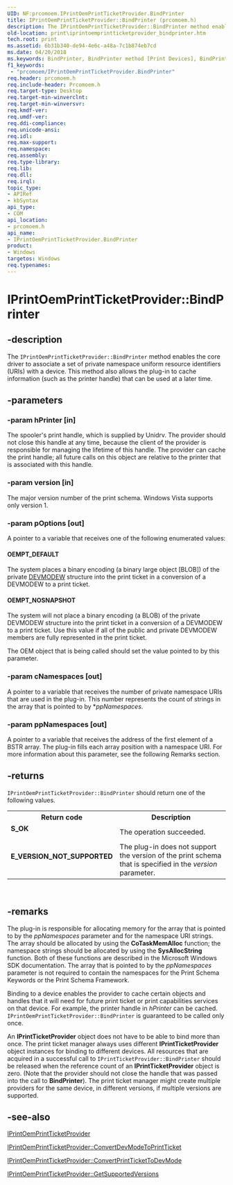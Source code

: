 ```yaml
---
UID: NF:prcomoem.IPrintOemPrintTicketProvider.BindPrinter
title: IPrintOemPrintTicketProvider::BindPrinter (prcomoem.h)
description: The IPrintOemPrintTicketProvider::BindPrinter method enables the core driver to associate a set of private namespace uniform resource identifiers (URIs) with a device.
old-location: print\iprintoemprintticketprovider_bindprinter.htm
tech.root: print
ms.assetid: 6b31b340-de94-4e6c-a48a-7c1b874eb7cd
ms.date: 04/20/2018
ms.keywords: BindPrinter, BindPrinter method [Print Devices], BindPrinter method [Print Devices],IPrintOemPrintTicketProvider interface, IPrintOemPrintTicketProvider interface [Print Devices],BindPrinter method, IPrintOemPrintTicketProvider.BindPrinter, IPrintOemPrintTicketProvider::BindPrinter, prcomoem/IPrintOemPrintTicketProvider::BindPrinter, print.iprintoemprintticketprovider_bindprinter, print_ticket-package_14890643-fabb-4e03-8d1e-08a6ff7f1c9c.xml
f1_keywords:
 - "prcomoem/IPrintOemPrintTicketProvider.BindPrinter"
req.header: prcomoem.h
req.include-header: Prcomoem.h
req.target-type: Desktop
req.target-min-winverclnt: 
req.target-min-winversvr: 
req.kmdf-ver: 
req.umdf-ver: 
req.ddi-compliance: 
req.unicode-ansi: 
req.idl: 
req.max-support: 
req.namespace: 
req.assembly: 
req.type-library: 
req.lib: 
req.dll: 
req.irql: 
topic_type:
- APIRef
- kbSyntax
api_type:
- COM
api_location:
- prcomoem.h
api_name:
- IPrintOemPrintTicketProvider.BindPrinter
product:
- Windows
targetos: Windows
req.typenames: 
---
```


# IPrintOemPrintTicketProvider::BindPrinter


## -description


The <code>IPrintOemPrintTicketProvider::BindPrinter</code> method enables the core driver to associate a set of private namespace uniform resource identifiers (URIs) with a device. This method also allows the plug-in to cache information (such as the printer handle) that can be used at a later time.


## -parameters




### -param hPrinter [in]

The spooler's print handle, which is supplied by Unidrv. The provider should not close this handle at any time, because the client of the provider is responsible for managing the lifetime of this handle. The provider can cache the print handle; all future calls on this object are relative to the printer that is associated with this handle.


### -param version [in]

The major version number of the print schema. Windows Vista supports only version 1.


### -param pOptions [out]

A pointer to a variable that receives one of the following enumerated values: 





#### OEMPT_DEFAULT

The system places a binary encoding (a binary large object [BLOB]) of the private <a href="https://docs.microsoft.com/windows/desktop/api/wingdi/ns-wingdi-_devicemodew">DEVMODEW</a> structure into the print ticket in a conversion of a DEVMODEW to a print ticket. 



#### OEMPT_NOSNAPSHOT

The system will not place a binary encoding (a BLOB) of the private DEVMODEW structure into the print ticket in a conversion of a DEVMODEW to a print ticket. Use this value if all of the public and private DEVMODEW members are fully represented in the print ticket.

The OEM object that is being called should set the value pointed to by this parameter.


### -param cNamespaces [out]

A pointer to a variable that receives the number of private namespace URIs that are used in the plug-in. This number represents the count of strings in the array that is pointed to by *<i>ppNamespaces</i>.


### -param ppNamespaces [out]

A pointer to a variable that receives the address of the first element of a BSTR array. The plug-in fills each array position with a namespace URI. For more information about this parameter, see the following Remarks section.


## -returns



<code>IPrintOemPrintTicketProvider::BindPrinter</code> should return one of the following values.

<table>
<tr>
<th>Return code</th>
<th>Description</th>
</tr>
<tr>
<td width="40%">
<dl>
<dt><b>S_OK</b></dt>
</dl>
</td>
<td width="60%">
The operation succeeded.

</td>
</tr>
<tr>
<td width="40%">
<dl>
<dt><b>E_VERSION_NOT_SUPPORTED</b></dt>
</dl>
</td>
<td width="60%">
The plug-in does not support the version of the print schema that is specified in the <i>version</i> parameter.

</td>
</tr>
</table>
 




## -remarks



The plug-in is responsible for allocating memory for the array that is pointed to by the <i>ppNamespaces</i> parameter and for the namespace URI strings. The array should be allocated by using the <b>CoTaskMemAlloc</b> function; the namespace strings should be allocated by using the <b>SysAllocString</b> function. Both of these functions are described in the Microsoft Windows SDK documentation. The array that is pointed to by the <i>ppNamespaces</i> parameter is not required to contain the namespaces for the Print Schema Keywords or the Print Schema Framework.

Binding to a device enables the provider to cache certain objects and handles that it will need for future print ticket or print capabilities services on that device. For example, the printer handle in <i>hPrinter</i> can be cached. <code>IPrintOemPrintTicketProvider::BindPrinter</code> is guaranteed to be called only once. 

An <b>IPrintTicketProvider</b> object does not have to be able to bind more than once. The print ticket manager always uses different <b>IPrintTicketProvider</b> object instances for binding to different devices. All resources that are acquired in a successful call to <code>IPrintTicketProvider::BindPrinter</code> should be released when the reference count of an <b>IPrintTicketProvider</b> object is zero. (Note that the provider should not close the handle that was passed into the call to <b>BindPrinter</b>). The print ticket manager might create multiple providers for the same device, in different versions, if multiple versions are supported.




## -see-also




<a href="https://docs.microsoft.com/windows-hardware/drivers/ddi/prcomoem/nn-prcomoem-iprintoemprintticketprovider">IPrintOemPrintTicketProvider</a>



<a href="https://docs.microsoft.com/previous-versions/windows/hardware/drivers/ff553161(v=vs.85)">IPrintOemPrintTicketProvider::ConvertDevModeToPrintTicket</a>



<a href="https://docs.microsoft.com/windows-hardware/drivers/ddi/prcomoem/nf-prcomoem-iprintoemprintticketprovider-convertprinttickettodevmode">IPrintOemPrintTicketProvider::ConvertPrintTicketToDevMode</a>



<a href="https://docs.microsoft.com/windows-hardware/drivers/ddi/prcomoem/nf-prcomoem-iprintoemprintticketprovider-getsupportedversions">IPrintOemPrintTicketProvider::GetSupportedVersions</a>
 

 


